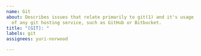 ```yaml
---
name: Git
about: Describes issues that relate primarily to git(1) and it's usage, independent
  of any git hosting service, such as GitHub or Bitbucket.
title: "[GIT]: "
labels: git
assignees: yuri-norwood

---
```



